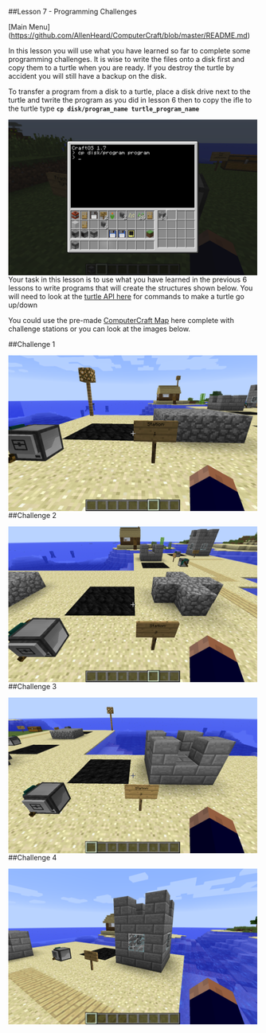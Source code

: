 ##Lesson 7 - Programming Challenges

[Main Menu] (https://github.com/AllenHeard/ComputerCraft/blob/master/README.md)

In this lesson you will use what you have learned so far to complete some programming challenges. It is wise to write the files onto a disk first and copy them to a turtle when you are ready. If you destroy the turtle by accident you will still have a backup on the disk.

To transfer a program from a disk to a turtle, place a disk drive next to the turtle and twrite the program as you did in lesson 6 then to copy the ifle to the turtle type **```cp disk/program_name turtle_program_name```**

<a href="cp"><img src="https://github.com/AllenHeard/ComputerCraft/blob/master/Screenshots/Lesson%207%20Images/cp.png" align="left" height="313" width="500" ></a><br><br><br><br><br><br><br><br><br><br><br><br><br>

Your task in this lesson is to use what you have learned in the previous 6 lessons to write programs that will create the structures shown below. You will need to look at the [turtle API here](http://computercraft.info/wiki/Turtle_%28API%29) for commands to make a turtle go up/down

You could use the pre-made [ComputerCraft Map](https://github.com/AllenHeard/ComputerCraft/blob/master/ComputerCraft%20World/ComputerCraft.zip) here complete with challenge stations or you can look at the images below.

##Challenge 1

<a href="1"><img src="https://github.com/AllenHeard/ComputerCraft/blob/master/Screenshots/Lesson%207%20Images/1.png" align="left" height="313" width="500" ></a><br><br><br><br><br><br><br><br><br><br><br><br><br>

##Challenge 2

<a href="2"><img src="https://github.com/AllenHeard/ComputerCraft/blob/master/Screenshots/Lesson%207%20Images/2.png" align="left" height="313" width="500" ></a><br><br><br><br><br><br><br><br><br><br><br><br><br>

##Challenge 3

<a href="3"><img src="https://github.com/AllenHeard/ComputerCraft/blob/master/Screenshots/Lesson%207%20Images/3.png" align="left" height="313" width="500" ></a><br><br><br><br><br><br><br><br><br><br><br><br><br>

##Challenge 4

<a href="4"><img src="https://github.com/AllenHeard/ComputerCraft/blob/master/Screenshots/Lesson%207%20Images/4.png" align="left" height="313" width="500" ></a><br><br><br><br><br><br><br><br><br><br><br><br><br>
